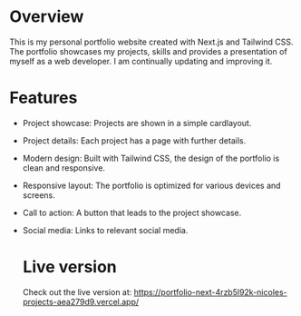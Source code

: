 # Overview
This is my personal portfolio website created with Next.js and Tailwind CSS. The portfolio showcases my projects, skills and provides a presentation of myself as a web developer. I am continually updating and improving it.

# Features
- Project showcase: Projects are shown in a simple cardlayout.
- Project details: Each project has a page with further details.
- Modern design: Built with Tailwind CSS, the design of the portfolio is clean and responsive.
- Responsive layout: The portfolio is optimized for various devices and screens.
- Call to action: A button that leads to the project showcase.
- Social media: Links to relevant social media.

  # Live version
  Check out the live version at: https://portfolio-next-4rzb5l92k-nicoles-projects-aea279d9.vercel.app/
